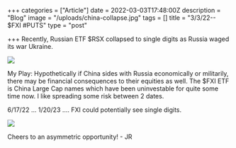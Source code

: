 +++
categories = ["Article"]
date = 2022-03-03T17:48:00Z
description = "Blog"
image = "/uploads/china-collapse.jpg"
tags = []
title = "3/3/22-- $FXI #PUTS"
type = "post"

+++
Recently, Russian ETF $RSX collapsed to single digits as Russia waged its war Ukraine.

![](/uploads/screen-shot-2022-03-03-at-12-38-20-pm.png)

My Play: Hypothetically if China sides with Russia economically or militarily, there may be financial consequences to their equities as well. The $FXI ETF is China Large Cap names which have been uninvestable for quite some time now. I like spreading some risk between 2 dates.

6/17/22 ... 1/20/23 .... FXI could potentially see single digits.

![](/uploads/screen-shot-2022-03-03-at-12-37-11-pm.png)

Cheers to an asymmetric opportunity! - JR